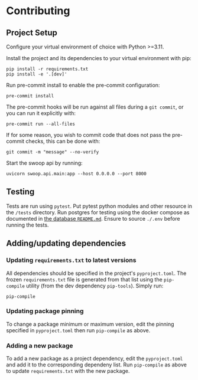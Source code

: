 # Contributing

## Project Setup

Configure your virtual environment of choice with Python >=3.11.

Install the project and its dependencies to your virtual environment with pip:

```commandline
pip install -r requirements.txt
pip install -e '.[dev]'
```

Run pre-commit install to enable the pre-commit configuration:

```commandline
pre-commit install
```

The pre-commit hooks will be run against all files during a `git commit`, or
you can run it explicitly with:

```commandline
pre-commit run --all-files
```

If for some reason, you wish to commit code that does not pass the
pre-commit checks, this can be done with:

```commandline
git commit -m "message" --no-verify
```

Start the swoop api by running:

```commandline
uvicorn swoop.api.main:app --host 0.0.0.0 --port 8000
```

## Testing

Tests are run using `pytest`. Put pytest python modules and other resource in
the `/tests` directory. Run postgres for testing using the docker compose as
documented in [the database `README.md`](./db/README.md). Ensure to source
`./.env` before running the tests.

## Adding/updating dependencies

### Updating `requirements.txt` to latest versions

All dependencies should be specified in the project's `pyproject.toml`. The
frozen `requirements.txt` file is generated from that list using the
`pip-compile` utility (from the dev dependency `pip-tools`). Simply run:

```commandline
pip-compile
```

### Updating package pinning

To change a package minimum or maximum version, edit the pinning specified in
`pyproject.toml` then run `pip-compile` as above.


### Adding a new package

To add a new package as a project dependency, edit the `pyproject.toml` and add
it to the corresponding dependeny list. Run `pip-compile` as above to update
`requirements.txt` with the new package.
